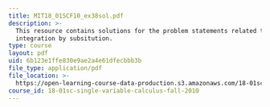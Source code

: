 ```yaml
---
title: MIT18_01SCF10_ex38sol.pdf
description: >-
  This resource contains solutions for the problem statements related to
  integration by subsitution.
type: course
layout: pdf
uid: 6b123e1ffe830e9ae2a4e61dfecbbb3b
file_type: application/pdf
file_location: >-
  https://open-learning-course-data-production.s3.amazonaws.com/18-01sc-single-variable-calculus-fall-2010/6b123e1ffe830e9ae2a4e61dfecbbb3b_MIT18_01SCF10_ex38sol.pdf
course_id: 18-01sc-single-variable-calculus-fall-2010
---
```

